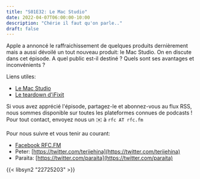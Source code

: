 ```yaml
---
title: "S01E32: Le Mac Studio"
date: 2022-04-07T06:00:00-10:00
description: "Chérie il faut qu'on parle.."
draft: false
---
```


Apple a annoncé le raffraichissement de quelques produits dernièrement mais a aussi dévoilé un tout nouveau produit: le Mac Studio. On en discute dans cet épisode. A quel public est-il destiné ? Quels sont ses avantages et inconvénients ?

Liens utiles:

* [Le Mac Studio](https://www.apple.com/fr/mac/)
* [Le teardown d'iFixit](https://www.ifixit.com/News/57898/mac-studio-teardown)


Si vous avez apprécié l'épisode, partagez-le et abonnez-vous au flux RSS, nous sommes disponible sur toutes les plateformes connues de podcasts !
Pour tout contact, envoyez nous un ✉️  à `rfc AT rfc.fm`

Pour nous suivre et vous tenir au courant:

* [Facebook RFC.FM](https://www.facebook.com/rfcfm)
* Peter: [https://twitter.com/teriiehina](https://twitter.com/teriiehina)
* Paraita: [https://twitter.com/paraita](https://twitter.com/paraita)

{{< libsyn2 "22725203" >}}